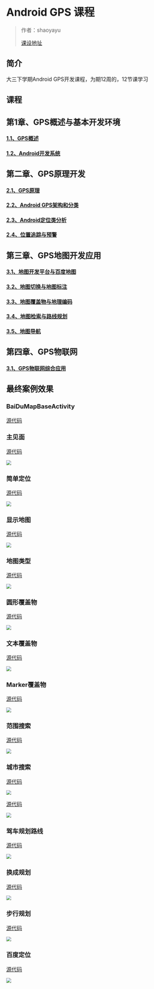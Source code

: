 # Android GPS 课程

> 作者：shaoyayu
>
> [课设地址]([https://github.com/shaoyayu/baidumapDome/blob/master/013-%E8%AF%BE%E7%A8%8B%E8%AE%BE%E8%AE%A1.md#4%E7%BB%93%E6%9E%9C%E5%8F%8A%E5%88%86%E6%9E%90](https://github.com/shaoyayu/baidumapDome/blob/master/013-课程设计.md#4结果及分析))

## 简介

大三下学期Android GPS开发课程，为期12周的，12节课学习

## 课程

## 第1章、GPS概述与基本开发环境

#### [1.1、GPS概述](https://github.com/shaoyayu/baidumapDome/blob/master/001-第一节.md)

#### [1.2、Android开发系统](https://github.com/shaoyayu/baidumapDome/blob/master/002-第二节.md)

## 第二章、GPS原理开发

#### [2.1、GPS原理](https://github.com/shaoyayu/baidumapDome/blob/master/003-第三节.md)

#### [2.2、Android GPS架构和分类](https://github.com/shaoyayu/baidumapDome/blob/master/004-第四节.md)

#### [2.3、Android定位类分析](https://github.com/shaoyayu/baidumapDome/blob/master/005-第五节.md)

#### [2.4、位置追踪与预警](https://github.com/shaoyayu/baidumapDome/blob/master/006-第六节.md)

## 第三章、GPS地图开发应用

#### [3.1、地图开发平台与百度地图](https://github.com/shaoyayu/baidumapDome/blob/master/007-第七节.md)

#### [3.2、地图切换与地图标注](https://github.com/shaoyayu/baidumapDome/blob/master/008-第八节.md)

#### [3.3、地图覆盖物与地理编码](https://github.com/shaoyayu/baidumapDome/blob/master/009-第九节.md)

#### [3.4、地图检索与路线规划](https://github.com/shaoyayu/baidumapDome/blob/master/010-第十节.md)

#### [3.5、地图导航](https://github.com/shaoyayu/baidumapDome/blob/master/011-第十一节.md)

## 第四章、GPS物联网

#### [3.1、GPS物联网综合应用](https://github.com/shaoyayu/baidumapDome/blob/master/012-第十二节.md)


## 最终案例效果

### BaiDuMapBaseActivity

[源代码](app/src/main/java/icu/shaoyayu/android/baidumap/activity/BaiDuMapBaseActivity.java)

### 主见面

[源代码](app/src/main/java/icu/shaoyayu/android/baidumap/activity/DemoListActivity.java)



<img src="images/QQ截图20200523211706.png" style="zoom: 80%;" />

### 简单定位
[源代码](/app/src/main/java/icu/shaoyayu/android/baidumap/activity/LocateActivity.java)

<img src="images/QQ截图20200523211856.png" style="zoom:80%;" />

### 显示地图

[源代码](/app/src/main/java/icu/shaoyayu/android/baidumap/activity/MainActivity.java)

<img src="images/QQ截图20200523211950.png" style="zoom:80%;" />

### 地图类型
[源代码](app/src/main/java/icu/shaoyayu/android/baidumap/activity/MapLayerActivity.java)

<img src="images/QQ截图20200523212118.png" style="zoom:80%;" />

### 圆形覆盖物

[源代码](app/src/main/java/icu/shaoyayu/android/baidumap/activity/CircelOverlayActivity.java)

<img src="images/QQ截图20200523212148.png" style="zoom:80%;" />



### 文本覆盖物

[源代码](app/src/main/java/icu/shaoyayu/android/baidumap/activity/TextOverlayActivity.java)

<img src="images/QQ截图20200523212308.png" style="zoom:80%;" />



### Marker覆盖物

[源代码](app/src/main/java/icu/shaoyayu/android/baidumap/activity/MarkerOverlayActivity.java)

<img src="images/QQ截图20200523212339.png" style="zoom:80%;" />

### 范围搜索

[源代码](app/src/main/java/icu/shaoyayu/android/baidumap/activity/SearchInBoundActivity.java)

<img src="images/QQ截图20200523212432.png" style="zoom:80%;" />

### 城市搜索

[源代码](app/src/main/java/icu/shaoyayu/android/baidumap/activity/SearchInCityActivity.java)

<img src="images/QQ截图20200523212518.png" style="zoom:80%;" />

[源代码](app/src/main/java/icu/shaoyayu/android/baidumap/activity/SearchInNearbyActivity.java)

<img src="images/QQ截图20200523212617.png" style="zoom:80%;" />

### 驾车规划路线

[源代码](app/src/main/java/icu/shaoyayu/android/baidumap/activity/DrivingSearchActivity.java)

<img src="images/QQ截图20200523212649.png" style="zoom:80%;" />

### 换成规划

[源代码](app/src/main/java/icu/shaoyayu/android/baidumap/activity/TransitSearchActivity.java)

<img src="images/QQ截图20200523212728.png" style="zoom:80%;" />

### 步行规划

[源代码](app/src/main/java/icu/shaoyayu/android/baidumap/activity/WalkingSearchActivity.java)

<img src="images/QQ截图20200523212824.png" style="zoom:80%;" />

### 百度定位

[源代码](app/src/main/java/icu/shaoyayu/android/baidumap/activity/LocationDomeActivity.java)

<img src="images/QQ截图20200523212927.png" style="zoom:80%;" />

